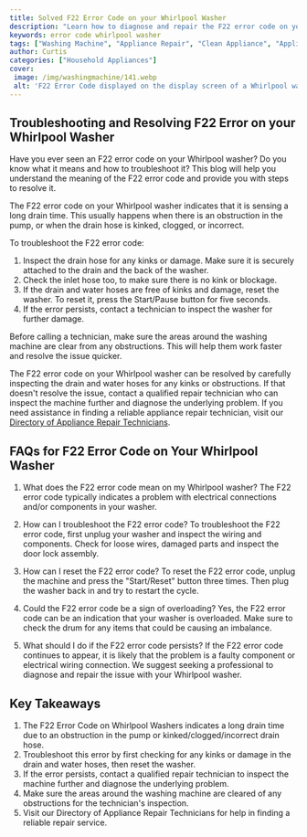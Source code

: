 ```yaml
---
title: Solved F22 Error Code on your Whirlpool Washer
description: "Learn how to diagnose and repair the F22 error code on your Whirlpool washer at home Get our step-by-step guide on troubleshooting and fixing this common problem"
keywords: error code whirlpool washer
tags: ["Washing Machine", "Appliance Repair", "Clean Appliance", "Appliance Brand"]
author: Curtis
categories: ["Household Appliances"]
cover: 
 image: /img/washingmachine/141.webp
 alt: 'F22 Error Code displayed on the display screen of a Whirlpool washer'
---
```

## Troubleshooting and Resolving F22 Error on your Whirlpool Washer
Have you ever seen an F22 error code on your Whirlpool washer? Do you know what it means and how to troubleshoot it? This blog will help you understand the meaning of the F22 error code and provide you with steps to resolve it.

The F22 error code on your Whirlpool washer indicates that it is sensing a long drain time. This usually happens when there is an obstruction in the pump, or when the drain hose is kinked, clogged, or incorrect.

To troubleshoot the F22 error code:
1. Inspect the drain hose for any kinks or damage. Make sure it is securely attached to the drain and the back of the washer.
2. Check the inlet hose too, to make sure there is no kink or blockage.
3. If the drain and water hoses are free of kinks and damage, reset the washer. To reset it, press the Start/Pause button for five seconds.
4. If the error persists, contact a technician to inspect the washer for further damage.

Before calling a technician, make sure the areas around the washing machine are clear from any obstructions. This will help them work faster and resolve the issue quicker.

The F22 error code on your Whirlpool washer can be resolved by carefully inspecting the drain and water hoses for any kinks or obstructions. If that doesn't resolve the issue, contact a qualified repair technician who can inspect the machine further and diagnose the underlying problem. If you need assistance in finding a reliable appliance repair technician, visit our [Directory of Appliance Repair Technicians](./pages/appliance-repair-technicians).

## FAQs for F22 Error Code on Your Whirlpool Washer

1. What does the F22 error code mean on my Whirlpool washer?
The F22 error code typically indicates a problem with electrical connections and/or components in your washer. 

2. How can I troubleshoot the F22 error code?
To troubleshoot the F22 error code, first unplug your washer and inspect the wiring and components. Check for loose wires, damaged parts and inspect the door lock assembly.

3. How can I reset the F22 error code?
To reset the F22 error code, unplug the machine and press the "Start/Reset" button three times. Then plug the washer back in and try to restart the cycle.

4. Could the F22 error code be a sign of overloading?
Yes, the F22 error code can be an indication that your washer is overloaded. Make sure to check the drum for any items that could be causing an imbalance.

5. What should I do if the F22 error code persists?
If the F22 error code continues to appear, it is likely that the problem is a faulty component or electrical wiring connection. We suggest seeking a professional to diagnose and repair the issue with your Whirlpool washer.

## Key Takeaways 

1. The F22 Error Code on Whirlpool Washers indicates a long drain time due to an obstruction in the pump or kinked/clogged/incorrect drain hose.
2. Troubleshoot this error by first checking for any kinks or damage in the drain and water hoses, then reset the washer.
3. If the error persists, contact a qualified repair technician to inspect the machine further and diagnose the underlying problem.
4. Make sure the areas around the washing machine are cleared of any obstructions for the technician's inspection. 
5. Visit our Directory of Appliance Repair Technicians for help in finding a reliable repair service.

